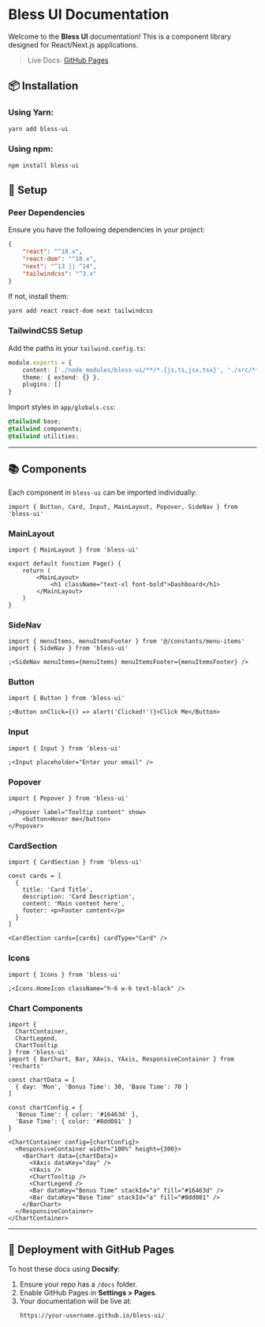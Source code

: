 # Bless UI Documentation

Welcome to the **Bless UI** documentation! This is a component library designed for React/Next.js applications.

> Live Docs: [GitHub Pages](https://your-username.github.io/bless-ui/)

## 📦 Installation

### Using Yarn:

```sh
yarn add bless-ui
```

### Using npm:

```sh
npm install bless-ui
```

## 🔧 Setup

### Peer Dependencies

Ensure you have the following dependencies in your project:

```json
{
	"react": "^18.x",
	"react-dom": "^18.x",
	"next": "^13 || ^14",
	"tailwindcss": "^3.x"
}
```

If not, install them:

```sh
yarn add react react-dom next tailwindcss
```

### TailwindCSS Setup

Add the paths in your `tailwind.config.ts`:

```ts
module.exports = {
	content: ['./node_modules/bless-ui/**/*.{js,ts,jsx,tsx}', './src/**/*.{js,ts,jsx,tsx}'],
	theme: { extend: {} },
	plugins: []
}
```

Import styles in `app/globals.css`:

```css
@tailwind base;
@tailwind components;
@tailwind utilities;
```

---

## 📚 Components

Each component in `bless-ui` can be imported individually:

```tsx
import { Button, Card, Input, MainLayout, Popover, SideNav } from 'bless-ui'
```

### **MainLayout**

```tsx
import { MainLayout } from 'bless-ui'

export default function Page() {
	return (
		<MainLayout>
			<h1 className="text-xl font-bold">Dashboard</h1>
		</MainLayout>
	)
}
```

### **SideNav**

```tsx
import { menuItems, menuItemsFooter } from '@/constants/menu-items'
import { SideNav } from 'bless-ui'

;<SideNav menuItems={menuItems} menuItemsFooter={menuItemsFooter} />
```

### **Button**

```tsx
import { Button } from 'bless-ui'

;<Button onClick={() => alert('Clicked!')}>Click Me</Button>
```

### **Input**

```tsx
import { Input } from 'bless-ui'

;<Input placeholder="Enter your email" />
```

### **Popover**

```tsx
import { Popover } from 'bless-ui'

;<Popover label="Tooltip content" show>
	<button>Hover me</button>
</Popover>
```

### **CardSection**

```tsx
import { CardSection } from 'bless-ui'

const cards = [
  {
    title: 'Card Title',
    description: 'Card Description',
    content: 'Main content here',
    footer: <p>Footer content</p>
  }
]

<CardSection cards={cards} cardType="Card" />
```

### **Icons**

```tsx
import { Icons } from 'bless-ui'

;<Icons.HomeIcon className="h-6 w-6 text-black" />
```

### **Chart Components**

```tsx
import {
  ChartContainer,
  ChartLegend,
  ChartTooltip
} from 'bless-ui'
import { BarChart, Bar, XAxis, YAxis, ResponsiveContainer } from 'recharts'

const chartData = [
  { day: 'Mon', 'Bonus Time': 30, 'Base Time': 70 }
]

const chartConfig = {
  'Bonus Time': { color: '#16463d' },
  'Base Time': { color: '#8dd081' }
}

<ChartContainer config={chartConfig}>
  <ResponsiveContainer width="100%" height={300}>
    <BarChart data={chartData}>
      <XAxis dataKey="day" />
      <YAxis />
      <ChartTooltip />
      <ChartLegend />
      <Bar dataKey="Bonus Time" stackId="a" fill="#16463d" />
      <Bar dataKey="Base Time" stackId="a" fill="#8dd081" />
    </BarChart>
  </ResponsiveContainer>
</ChartContainer>
```

---

## 🚀 Deployment with GitHub Pages

To host these docs using **Docsify**:

1. Ensure your repo has a `/docs` folder.
2. Enable GitHub Pages in **Settings > Pages**.
3. Your documentation will be live at:
   ```
   https://your-username.github.io/bless-ui/
   ```
